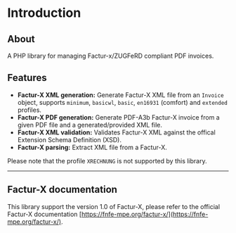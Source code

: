 # Introduction

## About
A PHP library for managing Factur-x/ZUGFeRD compliant PDF invoices.

## Features
- **Factur-X XML generation:** Generate Factur-X XML file from an `Invoice` object, supports `minimum`, `basicwl`, `basic`, `en16931` (comfort) and `extended` profiles.
- **Factur-X PDF generation:** Generate PDF-A3b Factur-X invoice from a given PDF file and a generated/provided XML file.
- **Factur-X XML validation:** Validates Factur-X XML against the offical Extension Schema Definition (XSD).
- **Factur-X parsing:** Extract XML file from a Factur-X.

Please note that the profile `XRECHNUNG` is not supported by this library.

---

## Factur-X documentation
This library support the version 1.0 of Factur-X, please refer to the official Factur-X documentation [https://fnfe-mpe.org/factur-x/](https://fnfe-mpe.org/factur-x/).
